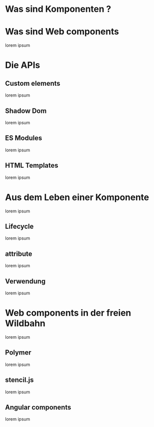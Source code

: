 # Was sind Komponenten ?

# Was sind Web components

lorem ipsum

# Die APIs

## Custom elements

lorem ipsum

## Shadow Dom

lorem ipsum

## ES Modules

lorem ipsum

## HTML Templates

lorem ipsum

# Aus dem Leben einer Komponente

lorem ipsum

## Lifecycle

lorem ipsum

## attribute

lorem ipsum

## Verwendung

lorem ipsum

# Web components in der freien Wildbahn

lorem ipsum

## Polymer

lorem ipsum

## stencil.js

lorem ipsum

## Angular components

lorem ipsum



